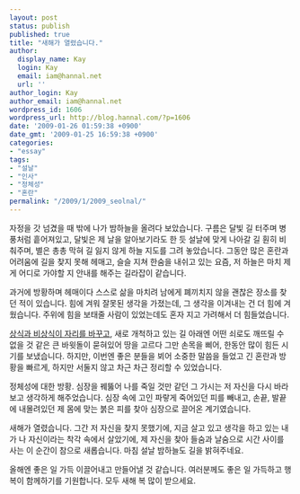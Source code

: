 ```yaml
---
layout: post
status: publish
published: true
title: "새해가 열렸습니다."
author:
  display_name: Kay
  login: Kay
  email: iam@hannal.net
  url: ''
author_login: Kay
author_email: iam@hannal.net
wordpress_id: 1606
wordpress_url: http://blog.hannal.com/?p=1606
date: '2009-01-26 01:59:38 +0900'
date_gmt: '2009-01-25 16:59:38 +0900'
categories:
- "essay"
tags:
- "설날"
- "인사"
- "정체성"
- "혼란"
permalink: "/2009/1/2009_seolnal/"
---
```

<p>자정을 갓 넘겼을 때 밖에 나가 밤하늘을 올려다 보았습니다. 구름은 달빛 길 터주며 병풍처럼 흩어져있고, 달빛은 제 날을 알아보기라도 한 듯 설날에 맞게 나아갈 길 훤히 비춰주며, 별은 총총 막혀 길 잃지 않게 하늘 지도를 그려 놓았습니다. 그동안 많은 혼란과 어려움에 길을 찾지 못해 헤매고, 슬슬 지쳐 한숨을 내쉬고 있는 요즘, 저 하늘은 마치 제게 어디로 가야할 지 안내를 해주는 길라잡이 같습니다.</p>
<p>과거에 방황하며 헤매이다 스스로 삶을 마치려 남에게 폐끼치지 않을 괜찮은 장소를 찾던 적이 있습니다. 힘에 겨워 잘못된 생각을 가졌는데, 그 생각을 이겨내는 건 더 힘에 겨웠습니다. 주위에 힘을 보태줄 사람이 있었는데도 혼자 지고 가려해서 더 힘들었습니다.</p>
<p><a href="http://blog.hannal.com/why_is_commonsense_important/">상식과 비상식이 자리를 바꾸고</a>, 새로 개척하고 있는 길 아래엔 어떤 쇠로도 깨뜨릴 수 없을 것 같은 큰 바윗돌이 묻혀있어 땅을 고르다 그만 손목을 삐어, 한동안 많이 힘든 시기를 보냈습니다. 하지만, 이번엔 좋은 분들을 뵈어 소중한 말씀을 들었고 긴 혼란과 방황을 빠르게, 하지만 서둘지 않고 차근 차근 정리할 수 있었습니다.</p>
<p>정체성에 대한 방황. 심장을 꿰뚫어 나를 죽일 것만 같던 그 가시는 저 자신을 다시 바라보고 생각하게 해주었습니다. 심장 속에 고인 파랗게 죽어있던 피를 빼내고, 손끝, 발끝에 내몰려있던 제 몸에 맞는 붉은 피를 찾아 심장으로 끌어온 계기였습니다.</p>
<p>새해가 열렸습니다. 그간 저 자신을 찾지 못했기에, 지금 살고 있고 생각을 하고 있는 내가 나 자신이라는 착각 속에서 살았기에, 제 자신을 찾아 들숨과 날숨으로 시간 사이를 사는 이 순간이 참으로 새롭습니다. 마침 설날 밤하늘도 길을 밝혀주네요.</p>
<p>올해엔 좋은 일 가득 이끌어내고 만들어낼 것 같습니다. 여러분께도 좋은 일 가득하고 행복이 함께하기를 기원합니다. 모두 새해 복 많이 받으세요.</p>
